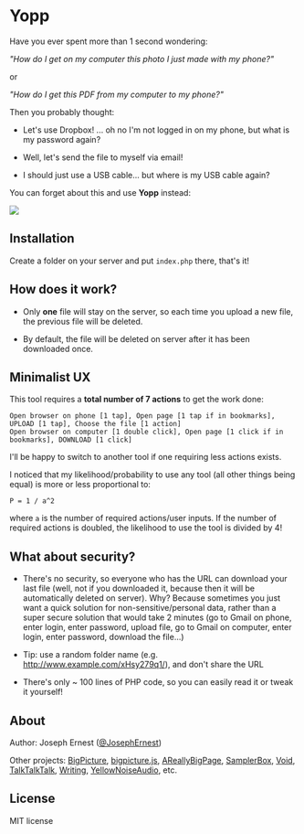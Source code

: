 Yopp
====

Have you ever spent more than 1 second wondering:

*"How do I get on my computer this photo I just made with my phone?"*

or

*"How do I get this PDF from my computer to my phone?"*

Then you probably thought:

* Let's use Dropbox! ... oh no I'm not logged in on my phone, but what is my password again?

* Well, let's send the file to myself via email!

* I should just use a USB cable... but where is my USB cable again?

You can forget about this and use **Yopp** instead:

<img src="https://i.imgur.com/QzpdbzA.gif" />


Installation
----
Create a folder on your server and put `index.php` there, that's it!

How does it work?
----

* Only **one** file will stay on the server, so each time you upload a new file, the previous file will be deleted.

* By default, the file will be deleted on server after it has been downloaded once.

Minimalist UX
----

This tool requires a **total number of 7 actions** to get the work done:

    Open browser on phone [1 tap], Open page [1 tap if in bookmarks], UPLOAD [1 tap], Choose the file [1 action]
    Open browser on computer [1 double click], Open page [1 click if in bookmarks], DOWNLOAD [1 click]
    
I'll be happy to switch to another tool if one requiring less actions exists.

I noticed that my likelihood/probability to use any tool (all other things being equal) is more or less proportional to:

    P = 1 / a^2
    
where `a` is the number of required actions/user inputs. If the number of required actions is doubled, the likelihood to use the tool is divided by 4!


What about security?
----

* There's no security, so everyone who has the URL can download your last file (well, not if you downloaded it, because then it will be automatically deleted on server). Why? Because sometimes you just want a quick solution for non-sensitive/personal data, rather than a super secure solution that would take 2 minutes (go to Gmail on phone, enter login, enter password, upload file, go to Gmail on computer, enter login, enter password, download the file...)

* Tip: use a random folder name (e.g. http://www.example.com/xHsy279q1/), and don't share the URL

* There's only ~ 100 lines of PHP code, so you can easily read it or tweak it yourself!

About
----

Author: Joseph Ernest ([@JosephErnest](https://twitter.com/JosephErnest))

Other projects: [BigPicture](http://bigpicture.bi), [bigpicture.js](https://github.com/josephernest/bigpicture.js), [AReallyBigPage](https://github.com/josephernest/AReallyBigPage), [SamplerBox](http://www.samplerbox.org), [Void](http://www.thisisvoid.org), [TalkTalkTalk](https://github.com/josephernest/TalkTalkTalk), [Writing](https://github.com/josephernest/writing), [YellowNoiseAudio](http://www.yellownoiseaudio.com), etc.

License
----
MIT license
